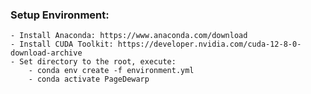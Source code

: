### Setup Environment: 
    - Install Anaconda: https://www.anaconda.com/download
    - Install CUDA Toolkit: https://developer.nvidia.com/cuda-12-8-0-download-archive
    - Set directory to the root, execute:
        - conda env create -f environment.yml
        - conda activate PageDewarp